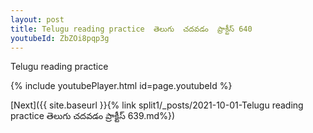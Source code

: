 ```yaml
---
layout: post
title: Telugu reading practice  తెలుగు  చదవడం  ప్రాక్టీస్ 640
youtubeId: ZbZOi8pqp3g
---
```

 
 
Telugu reading practice
 
 
 
 
 


{% include youtubePlayer.html id=page.youtubeId %}
 
[Next]({{ site.baseurl }}{% link  split1/_posts/2021-10-01-Telugu reading practice  తెలుగు  చదవడం  ప్రాక్టీస్ 639.md%})
 

